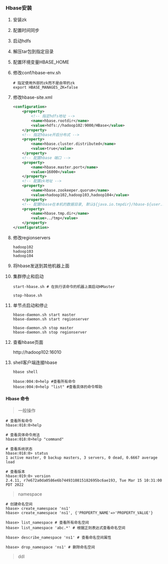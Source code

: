 ### Hbase安装

1. 安装zk

2. 配置时间同步

3. 启动hdfs

4. 解压tar包到指定目录

5. 配置环境变量HBASE_HOME

6. 修改conf/hbase-env.sh

   ~~~shell
   # 指定使用外部的zk而不是自带的zk
   export HBASE_MANAGES_ZK=false 
   ~~~

7. 修改hbase-site.xml

   ~~~xml
   <configuration>
       <property>
           <!-- 指定hdfs地址 -->
           <name>hbase.rootdir</name>
           <value>hdfs://hadoop102:9000/HBase</value>
       </property>
       <!-- 指定hbase开启分布式 -->
       <property>
           <name>hbase.cluster.distributed</name>
           <value>true</value>
       </property>
       <!-- 配置hbase 端口 -->
       <property>
           <name>hbase.master.port</name>
           <value>16000</value>
       </property>
       <!-- 配置zk地址 -->
       <property>
           <name>hbase.zookeeper.quorum</name>
           <value>hadoop102,hadoop103,hadoop104</value>
       </property>
       <!-- 配置hbase在本机的数据目录, 默认${java.io.tmpdir}/hbase-${user.name} -->
       <property>
           <name>hbase.tmp.dir</name>
           <value>../tmp</value>
       </property>
   </configuration>
   ~~~

8. 修改regionservers

   ~~~shell
   hadoop102
   hadoop103
   hadoop104
   ~~~

9. 将hbase发送到其他机器上面

10. 集群停止和启动

    ~~~~shell
    start-hbase.sh # 在执行该命令的机器上面启动HMaster
    
    stop-hbase.sh
    ~~~~

11. 单节点启动和停止

    ~~~shell
    hbase-daemon.sh start master
    hbase-daemon.sh start regionserver
    
    hbase-daemon.sh stop master
    hbase-daemon.sh stop regionserver
    ~~~

12. 查看hbase页面

    http://hadoop102:16010  

13. shell客户端连接hbase

    ~~~~shell
    hbase shell
    
    hbase:004:0>help #查看所有命令
    hbase:004:0>help "list" #查看具体的命令帮助
    ~~~~



#### Hbase 命令

> 一般操作

~~~~shell
# 查看所有命令
hbase:018:0>help

# 查看具体命令用法
hbase:018:0>help "command"

# 查看系统状态
hbase:018:0> status
1 active master, 0 backup masters, 3 servers, 0 dead, 0.6667 average load

# 查看版本
hbase:019:0> version
2.4.11, r7e672a0da0586e6b7449310815182695bc6ae193, Tue Mar 15 10:31:00 PDT 2022
~~~~

> namespace

~~~shell
# 创建命名空间
hbase> create_namespace 'ns1'
hbase> create_namespace 'ns1', {'PROPERTY_NAME'=>'PROPERTY_VALUE'}

hbase> list_namespace # 查看所有命名空间
hbase> list_namespace 'abc.*' # 根据正则表达式查看命名空间

hbase> describe_namespace 'ns1' # 查看命名空间属性

hbase> drop_namespace 'ns1' # 删除命名空间
~~~

> ddl